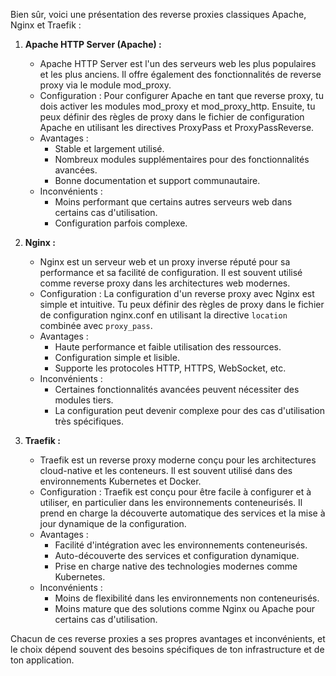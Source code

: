 Bien sûr, voici une présentation des reverse proxies classiques Apache, Nginx et Traefik :

1. **Apache HTTP Server (Apache) :**
   - Apache HTTP Server est l'un des serveurs web les plus populaires et les plus anciens. Il offre également des fonctionnalités de reverse proxy via le module mod_proxy.
   - Configuration : Pour configurer Apache en tant que reverse proxy, tu dois activer les modules mod_proxy et mod_proxy_http. Ensuite, tu peux définir des règles de proxy dans le fichier de configuration Apache en utilisant les directives ProxyPass et ProxyPassReverse.
   - Avantages :
     - Stable et largement utilisé.
     - Nombreux modules supplémentaires pour des fonctionnalités avancées.
     - Bonne documentation et support communautaire.
   - Inconvénients :
     - Moins performant que certains autres serveurs web dans certains cas d'utilisation.
     - Configuration parfois complexe.

2. **Nginx :**
   - Nginx est un serveur web et un proxy inverse réputé pour sa performance et sa facilité de configuration. Il est souvent utilisé comme reverse proxy dans les architectures web modernes.
   - Configuration : La configuration d'un reverse proxy avec Nginx est simple et intuitive. Tu peux définir des règles de proxy dans le fichier de configuration nginx.conf en utilisant la directive `location` combinée avec `proxy_pass`.
   - Avantages :
     - Haute performance et faible utilisation des ressources.
     - Configuration simple et lisible.
     - Supporte les protocoles HTTP, HTTPS, WebSocket, etc.
   - Inconvénients :
     - Certaines fonctionnalités avancées peuvent nécessiter des modules tiers.
     - La configuration peut devenir complexe pour des cas d'utilisation très spécifiques.

3. **Traefik :**
   - Traefik est un reverse proxy moderne conçu pour les architectures cloud-native et les conteneurs. Il est souvent utilisé dans des environnements Kubernetes et Docker.
   - Configuration : Traefik est conçu pour être facile à configurer et à utiliser, en particulier dans les environnements conteneurisés. Il prend en charge la découverte automatique des services et la mise à jour dynamique de la configuration.
   - Avantages :
     - Facilité d'intégration avec les environnements conteneurisés.
     - Auto-découverte des services et configuration dynamique.
     - Prise en charge native des technologies modernes comme Kubernetes.
   - Inconvénients :
     - Moins de flexibilité dans les environnements non conteneurisés.
     - Moins mature que des solutions comme Nginx ou Apache pour certains cas d'utilisation.

Chacun de ces reverse proxies a ses propres avantages et inconvénients, et le choix dépend souvent des besoins spécifiques de ton infrastructure et de ton application.